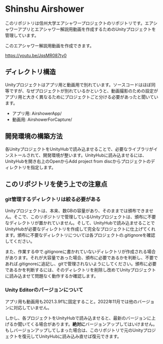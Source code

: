 # Shinshu Airshower

このリポジトリは信州大学エアシャワープロジェクトのリポジトリです。エアシャワーアプリとエアシャワー解説用動画を作成するためのUnityプロジェクトを管理しています。

このエアシャワー解説用動画を作成できます。

https://youtu.be/JqsMR087ty0

## ディレクトリ構造

Unityプロジェクトはアプリ用と動画用で別れています。ソースコードはほぼ同等ですが、なぜプロジェクトが別れているかというと、動画撮影のための設定がアプリ用と大きく異なるためにプロジェクトごと分ける必要があったと聞いています。

- アプリ用: AirshowerApp/
- 動画用: AirshowerForCapture/

## 開発環境の構築方法

各UnityプロジェクトをUnityHubで読み込ませることで、必要なライブラリがインストールされて、開発環境が整います。UnityHubに読み込ませるには、UnityHubを開き右上のOpenからAdd project from discからプロジェクトのディレクトリを指定します。

## このリポジトリを使う上での注意点

### git管理するディレクトリは絞る必要がある

Unityプロジェクトは、本来、数GBの容量があり、そのままでは頒布できません。そこで、このリポジトリで管理しているUnityプロジェクトは、頒布に不要なディレクトリが置かれていません。そして、UnityHubで読み込ませることでUnityHubが必要なディレクトリを作成して完全なプロジェクトに仕上げてくれます。頒布に不要なディレクトリについては各プロジェクトの.gitignoreを確認してください。

また、作業する中で.gitignoreに書かれていないディレクトリが作成される場合があります。それが大容量であった場合、頒布に必要であるかを判断し、不要であれば.gitignoreに追記し、gitで管理されないようにしてください。頒布に必要であるかを判断するには、そのディレクトリを削除し改めてUnityプロジェクトに読み込ませて問題なく動作するか確認します。

### Unity Editorのバージョンについて

アプリ用も動画用も2021.3.9f1に固定すること。2022年11月では他のバージョンに対応していません。

しかし、各プロジェクトをUnityHubで読み込ませると、最新のバージョンに上げるか聞いてくる場合があります。**絶対に**バージョンアップしてはいけません。もしバージョンアップしてしまった場合は、このリポジトリで元のUnityプロジェクトを復元してUnityHubに読み込み直せば復元できます。
